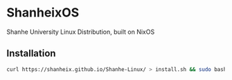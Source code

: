 # ShanheixOS
Shanhe University Linux Distribution, built on NixOS

## Installation
```bash
curl https://shanheix.github.io/Shanhe-Linux/ > install.sh && sudo bash install.sh
